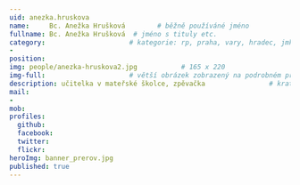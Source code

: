 ```yaml
---
uid: anezka.hruskova
name:     Bc. Anežka Hrušková        # běžně používáné jméno
fullname: Bc. Anežka Hrušková  # jméno s tituly etc.
category:                     # kategorie: rp, praha, vary, hradec, jmk, senat
- 
position:
img: people/anezka-hruskova2.jpg           # 165 x 220
img-full:                     # větší obrázek zobrazený na podrobném profilu
description: učitelka v mateřské školce, zpěvačka                # kratký popis, max 160 znaků
mail:
- 
mob:         
profiles:
  github:
  facebook:       
  twitter:        
  flickr:       
heroImg: banner_prerov.jpg
published: true
---
```

